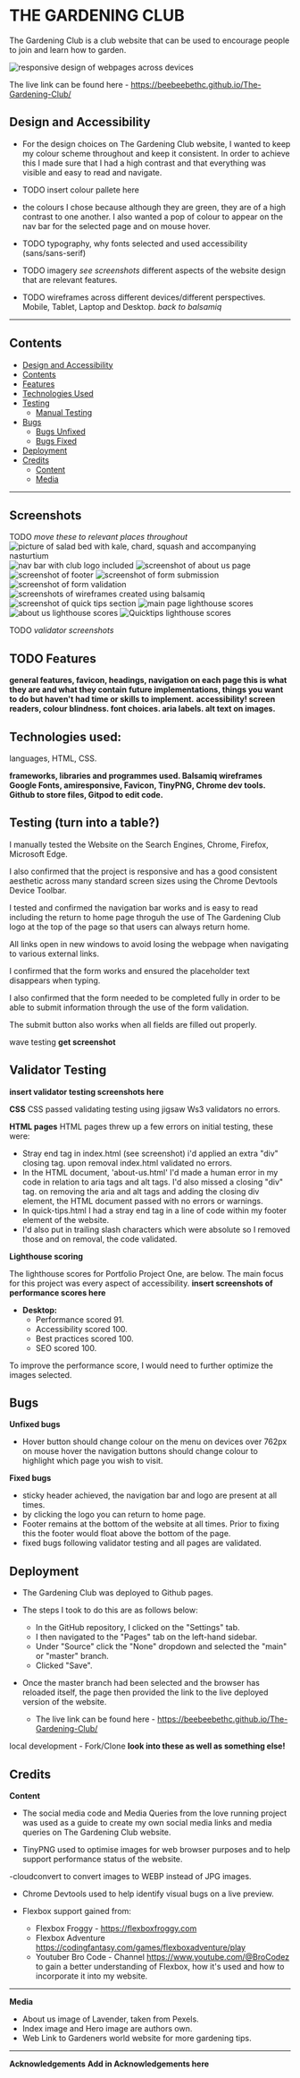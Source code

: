 # THE GARDENING CLUB

The Gardening Club is a club website that can be used to encourage people to join and learn how to garden.

![responsive design of webpages across devices](documentation/responsive-image.png)

The live link can be found here - https://beebeebethc.github.io/The-Gardening-Club/

## Design and Accessibility
- For the design choices on The Gardening Club website, I wanted to keep my colour scheme throughout and keep it consistent. In order to achieve this I made sure that I had a high contrast and that everything was visible and easy to read and navigate.
- TODO insert colour pallete here
- the colours I chose because although they are green, they are of a high contrast to one another. I also wanted a pop of colour to appear on the nav bar for the selected page and on mouse hover. 


- TODO typography, why fonts selected and used accessibility (sans/sans-serif)
- TODO imagery *see screenshots* different aspects of the website design that are relevant features. 
- TODO wireframes across different devices/different perspectives. Mobile, Tablet, Laptop and Desktop. *back to balsamiq*

- - -

## Contents

* [Design and Accessibility](#design-and-accessibility)
* [Contents](#contents)
* [Features](#features)
* [Technologies Used](#technologies-used)
* [Testing](#testing)
    * [Manual Testing](#testing)
* [Bugs](#bugs)
    * [Bugs Unfixed](#unfixed-bugs)
    * [Bugs Fixed](#fixed-bugs)
* [Deployment](#deployment)
* [Credits](#credits)
    * [Content](#credits)
    * [Media](#credits)

- - -

## Screenshots

TODO *move these to relevant places throughout*
![picture of salad bed with kale, chard, squash and accompanying nasturtium](documentation/hero-image.png)
![nav bar with club logo included](documentation/nav-bar.png)
![screenshot of about us page](documentation/about-us-page.png)
![screenshot of footer](documentation/footer.png)
![screenshot of form submission](documentation/form-submission.png)
![screenshot of form validation](documentation/form-validator.png)
![screenshots of wireframes created using balsamiq](documentation/wireframe-desktop.png)
![screenshot of quick tips section](documentation/quick-tips.png)
![main page lighthouse scores](documentation/main-page-performance.png)
![about us lighthouse scores](documentation/about-us-performance.png)
![Quicktips lighthouse scores](documentation/quick%20tips%20performance.png)

TODO *validator screenshots*


## TODO Features

**general features, favicon, headings, navigation on each page this is what they are and what they contain**
**future implementations, things you want to do but haven't had time or skills to implement.**
**accessibility! screen readers, colour blindness. font choices. aria labels. alt text on images.**

## Technologies used:

languages, HTML, CSS. 

**frameworks, libraries and programmes used. Balsamiq wireframes Google Fonts, amiresponsive, Favicon, TinyPNG, Chrome dev tools. Github to store files, Gitpod to edit code.**

## Testing (turn into a table?)

I manually tested the Website on the Search Engines, Chrome, Firefox, Microsoft Edge. 

I also confirmed that the project is responsive and has a good consistent aesthetic across many standard screen sizes using the Chrome Devtools Device Toolbar. 

I tested and confirmed the navigation bar works and is easy to read including the return to home page throguh the use of The Gardening Club logo at the top of the page so that users can always return home. 

All links open in new windows to avoid losing the webpage when navigating to various external links. 

I confirmed that the form works and ensured the placeholder text disappears when typing. 
    
I also confirmed that the form needed to be completed fully in order to be able to submit information through the use of the form validation. 
    
The submit button also works when all fields are filled out properly.

wave testing **get screenshot**

## Validator Testing

**insert validator testing screenshots here**

**CSS** 
CSS passed validating testing using jigsaw Ws3 validators no errors. 

**HTML pages**
HTML pages threw up a few errors on initial testing, these were:
 - Stray end tag in index.html (see screenshot) i'd applied an extra "div" closing tag. upon removal index.html validated no errors.
 - In the HTML document, 'about-us.html' I'd made a human error in my code in relation to aria tags and alt tags. I'd also missed a closing "div" tag. on removing the aria and alt tags and adding the closing div element, the HTML document passed with no errors or warnings.
 - In quick-tips.html I had a stray end tag in a line of code within my footer element of the website. 
 - I'd also put in trailing slash characters which were absolute so I removed those and on removal, the code validated.

**Lighthouse scoring**

 The lighthouse scores for Portfolio Project One, are below. The main focus for this project was every aspect of accessibility. **insert screenshots of performance scores here**

- **Desktop:**
    - Performance scored 91.
    - Accessibility scored 100.
    - Best practices scored 100.
    - SEO scored 100.

To improve the performance score, I would need to further optimize the images selected. 

## Bugs

**Unfixed bugs**
- Hover button should change colour on the menu on devices over 762px on mouse hover the navigation buttons should change colour to highlight which page you wish to visit. 

**Fixed bugs**
- sticky header achieved, the navigation bar and logo are present at all times. 
- by clicking the logo you can return to home page.
- Footer remains at the bottom of the website at all times. Prior to fixing this the footer would float above the bottom of the page.
- fixed bugs following validator testing and all pages are validated. 

## Deployment

- The Gardening Club was deployed to Github pages. 
- The steps I took to do this are as follows below: 
    - In the GitHub repository, I clicked on the "Settings" tab.
    - I then navigated to the "Pages" tab on the left-hand sidebar.
    - Under "Source" click the "None" dropdown and selected the "main" or "master" branch.
    - Clicked "Save".

- Once the master branch had been selected and the browser has reloaded itself, the page then provided the link to the live deployed version of the website.
    - The live link can be found here - https://beebeebethc.github.io/The-Gardening-Club/

local development - Fork/Clone **look into these as well as something else!**

## Credits

**Content**

- The social media code and Media Queries from the love running project was used as a guide to create my own social media links and media queries on The Gardening Club website.

- TinyPNG used to optimise images for web browser purposes and to help support performance status of the website.

-cloudconvert to convert images to WEBP instead of JPG images.

- Chrome Devtools used to help identify visual bugs on a live preview.

- Flexbox support gained from:
    - Flexbox Froggy - https://flexboxfroggy.com
    - Flexbox Adventure https://codingfantasy.com/games/flexboxadventure/play 
    - Youtuber Bro Code - Channel https://www.youtube.com/@BroCodez to gain a better understanding of Flexbox, how it's used and how to incorporate it into my website.

- - -

**Media**

- About us image of Lavender, taken from Pexels.
- Index image and Hero image are authors own.
- Web Link to Gardeners world website for more gardening tips. 

- - -

**Acknowledgements**
**Add in Acknowledgements here**